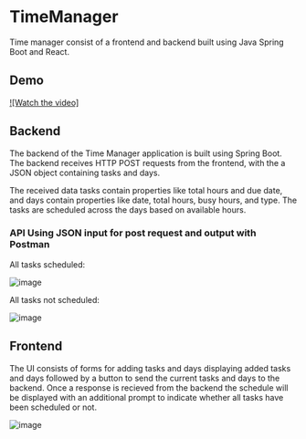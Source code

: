 # TimeManager
Time manager consist of a frontend and backend built using Java Spring Boot and React.

## Demo
[![Watch the video]]([https://youtu.be/vt5fpE0bzSY](https://youtu.be/3xHxKqgTnB8))


## Backend
The backend of the Time Manager application is built using Spring Boot. The backend receives HTTP POST requests from the frontend, with the a JSON object containing tasks and days.

The received data tasks contain properties like total hours and due date, and days contain properties like date, total hours, busy hours, and type. The tasks are scheduled across the days based on available hours.


### API Using JSON input for post request and output with Postman
All tasks scheduled:

![image](https://github.com/LukasJonca/TimeManager/assets/78755884/08bbc9cf-219e-4672-9ba1-6a011d104807)

All tasks not scheduled:

![image](https://github.com/LukasJonca/TimeManager/assets/78755884/21d44f1f-e89d-410b-ba2e-ce546d1bb4af)

## Frontend

The UI consists of forms for adding tasks and days displaying added tasks and days followed by a button to send the current tasks and days to the backend. Once a response is recieved from the backend the schedule will be displayed with an additional prompt to indicate whether all tasks have been scheduled or not.

![image](https://github.com/LukasJonca/TimeManager/assets/78755884/64666b50-5efe-4424-a97a-9ad2a237ed40)



